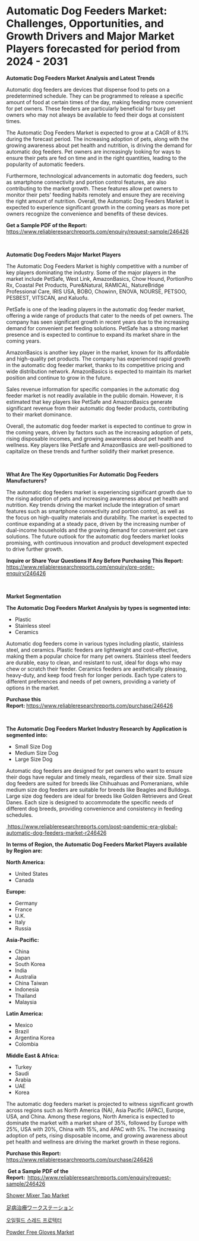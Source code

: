 <p><h1>Automatic Dog Feeders Market: Challenges, Opportunities, and Growth Drivers and Major Market Players forecasted for period from 2024 - 2031</h1></p><p><strong>Automatic Dog Feeders Market Analysis and Latest Trends</strong></p>
<p><p>Automatic dog feeders are devices that dispense food to pets on a predetermined schedule. They can be programmed to release a specific amount of food at certain times of the day, making feeding more convenient for pet owners. These feeders are particularly beneficial for busy pet owners who may not always be available to feed their dogs at consistent times.</p><p>The Automatic Dog Feeders Market is expected to grow at a CAGR of 8.1% during the forecast period. The increasing adoption of pets, along with the growing awareness about pet health and nutrition, is driving the demand for automatic dog feeders. Pet owners are increasingly looking for ways to ensure their pets are fed on time and in the right quantities, leading to the popularity of automatic feeders.</p><p>Furthermore, technological advancements in automatic dog feeders, such as smartphone connectivity and portion control features, are also contributing to the market growth. These features allow pet owners to monitor their pets' feeding habits remotely and ensure they are receiving the right amount of nutrition. Overall, the Automatic Dog Feeders Market is expected to experience significant growth in the coming years as more pet owners recognize the convenience and benefits of these devices.</p></p>
<p><strong>Get a Sample PDF of the Report:&nbsp;</strong> <a href="https://www.reliableresearchreports.com/enquiry/request-sample/246426">https://www.reliableresearchreports.com/enquiry/request-sample/246426</a></p>
<p>&nbsp;</p>
<p><strong>Automatic Dog Feeders Major Market Players</strong></p>
<p><p>The Automatic Dog Feeders Market is highly competitive with a number of key players dominating the industry. Some of the major players in the market include PetSafe, West Link, AmazonBasics, Chow Hound, PortionPro Rx, Coastal Pet Products, Pure&Natural, RAMICAL, NatureBridge Professional Care, IRIS USA, BOBO, Chowinn, ENOVA, NOURSE, PETSOO, PESBEST, VITSCAN, and Kaluofu.</p><p>PetSafe is one of the leading players in the automatic dog feeder market, offering a wide range of products that cater to the needs of pet owners. The company has seen significant growth in recent years due to the increasing demand for convenient pet feeding solutions. PetSafe has a strong market presence and is expected to continue to expand its market share in the coming years.</p><p>AmazonBasics is another key player in the market, known for its affordable and high-quality pet products. The company has experienced rapid growth in the automatic dog feeder market, thanks to its competitive pricing and wide distribution network. AmazonBasics is expected to maintain its market position and continue to grow in the future.</p><p>Sales revenue information for specific companies in the automatic dog feeder market is not readily available in the public domain. However, it is estimated that key players like PetSafe and AmazonBasics generate significant revenue from their automatic dog feeder products, contributing to their market dominance.</p><p>Overall, the automatic dog feeder market is expected to continue to grow in the coming years, driven by factors such as the increasing adoption of pets, rising disposable incomes, and growing awareness about pet health and wellness. Key players like PetSafe and AmazonBasics are well-positioned to capitalize on these trends and further solidify their market presence.</p></p>
<p>&nbsp;</p>
<p><strong>What Are The Key Opportunities For Automatic Dog Feeders Manufacturers?</strong></p>
<p><p>The automatic dog feeders market is experiencing significant growth due to the rising adoption of pets and increasing awareness about pet health and nutrition. Key trends driving the market include the integration of smart features such as smartphone connectivity and portion control, as well as the focus on high-quality materials and durability. The market is expected to continue expanding at a steady pace, driven by the increasing number of dual-income households and the growing demand for convenient pet care solutions. The future outlook for the automatic dog feeders market looks promising, with continuous innovation and product development expected to drive further growth.</p></p>
<p><strong>Inquire or Share Your Questions If Any Before Purchasing This Report:</strong> <a href="https://www.reliableresearchreports.com/enquiry/pre-order-enquiry/246426">https://www.reliableresearchreports.com/enquiry/pre-order-enquiry/246426</a></p>
<p>&nbsp;</p>
<p><strong>Market Segmentation</strong></p>
<p><strong>The Automatic Dog Feeders Market Analysis by types is segmented into:</strong></p>
<p><ul><li>Plastic</li><li>Stainless steel</li><li>Ceramics</li></ul></p>
<p><p>Automatic dog feeders come in various types including plastic, stainless steel, and ceramics. Plastic feeders are lightweight and cost-effective, making them a popular choice for many pet owners. Stainless steel feeders are durable, easy to clean, and resistant to rust, ideal for dogs who may chew or scratch their feeder. Ceramics feeders are aesthetically pleasing, heavy-duty, and keep food fresh for longer periods. Each type caters to different preferences and needs of pet owners, providing a variety of options in the market.</p></p>
<p><strong>Purchase this Report:&nbsp;</strong><a href="https://www.reliableresearchreports.com/purchase/246426">https://www.reliableresearchreports.com/purchase/246426</a></p>
<p>&nbsp;</p>
<p><strong>The Automatic Dog Feeders Market Industry Research by Application is segmented into:</strong></p>
<p><ul><li>Small Size Dog</li><li>Medium Size Dog</li><li>Large Size Dog</li></ul></p>
<p><p>Automatic dog feeders are designed for pet owners who want to ensure their dogs have regular and timely meals, regardless of their size. Small size dog feeders are suited for breeds like Chihuahuas and Pomeranians, while medium size dog feeders are suitable for breeds like Beagles and Bulldogs. Large size dog feeders are ideal for breeds like Golden Retrievers and Great Danes. Each size is designed to accommodate the specific needs of different dog breeds, providing convenience and consistency in feeding schedules.</p></p>
<p><a href="https://www.reliableresearchreports.com/post-pandemic-era-global-automatic-dog-feeders-market-r246426">&nbsp;https://www.reliableresearchreports.com/post-pandemic-era-global-automatic-dog-feeders-market-r246426</a></p>
<p><strong>In terms of Region, the Automatic Dog Feeders Market Players available by Region are:</strong></p>
<p>
    <p> <strong> North America: </strong>
        <ul>
            <li>United States</li>
            <li>Canada</li>
        </ul>
        </p> 
    <p> <strong> Europe: </strong>
        <ul>
            <li>Germany</li>
            <li>France</li>
            <li>U.K.</li>
            <li>Italy</li>
            <li>Russia</li>
        </ul>
        </p> 
    <p> <strong> Asia-Pacific: </strong>
        <ul>
            <li>China</li>
            <li>Japan</li>
            <li>South Korea</li>
            <li>India</li>
            <li>Australia</li>
            <li>China Taiwan</li>
            <li>Indonesia</li>
            <li>Thailand</li>
            <li>Malaysia</li>
        </ul>
        </p> 
    <p> <strong> Latin America: </strong>
        <ul>
            <li>Mexico</li>
            <li>Brazil</li>
            <li>Argentina Korea</li>
            <li>Colombia</li>
        </ul>
        </p> 
    <p> <strong> Middle East & Africa: </strong>
        <ul>
            <li>Turkey</li>
            <li>Saudi</li>
            <li>Arabia</li>
            <li>UAE</li>
            <li>Korea</li>
        </ul>
    </p>
    </p>
<p><p>The automatic dog feeders market is projected to witness significant growth across regions such as North America (NA), Asia Pacific (APAC), Europe, USA, and China. Among these regions, North America is expected to dominate the market with a market share of 35%, followed by Europe with 25%, USA with 20%, China with 15%, and APAC with 5%. The increasing adoption of pets, rising disposable income, and growing awareness about pet health and wellness are driving the market growth in these regions.</p></p>
<p><strong>Purchase this Report: </strong><a href="https://www.reliableresearchreports.com/purchase/246426">https://www.reliableresearchreports.com/purchase/246426</a></p>
<p>&nbsp;<strong>Get a Sample PDF of the Report:&nbsp;&nbsp;</strong><a href="https://www.reliableresearchreports.com/enquiry/request-sample/246426">https://www.reliableresearchreports.com/enquiry/request-sample/246426</a></p>
<p><strong></strong></p>
<p><p><a href="https://github.com/suitykhatun12/Market-Research-Report-List-1/blob/main/shower-mixer-tap-market.md">Shower Mixer Tap Market</a></p><p><a href="https://github.com/FredaJerde/Market-Research-Report-List-1/blob/main/7689017144727.md">足病治療ワークステーション</a></p><p><a href="https://github.com/tasfiyaj85/Market-Research-Report-List-1/blob/main/8189732152516.md">오일필드 스레드 프로텍터</a></p><p><a href="https://github.com/khadijahesham19/Market-Research-Report-List-1/blob/main/powder-free-gloves-market.md">Powder Free Gloves Market</a></p></p>